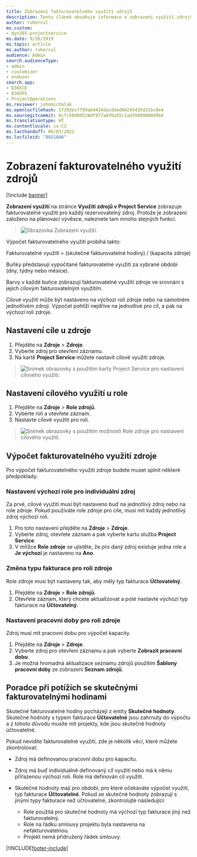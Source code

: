 ```yaml
---
title: Zobrazení fakturovatelného využití zdrojů
description: Tento článek obsahuje informace o zobrazení využití zdrojů.
author: ruhercul
ms.custom:
- dyn365-projectservice
ms.date: 9/26/2019
ms.topic: article
ms.author: ruhercul
audience: Admin
search.audienceType:
- admin
- customizer
- enduser
search.app:
- D365CE
- D365PS
- ProjectOperations
ms.reviewer: johnmichalak
ms.openlocfilehash: 57203ecff99ab4434dacdded04245435d31bc8e4
ms.sourcegitcommit: 6cfc50d89528df977a8f6a55c1ad39d99800d9b4
ms.translationtype: HT
ms.contentlocale: cs-CZ
ms.lasthandoff: 06/03/2022
ms.locfileid: "8921846"
---
```

# <a name="view-chargeable-utilization-for-resources"></a>Zobrazení fakturovatelného využití zdrojů

[!include [banner](../includes/psa-now-project-operations.md)]
 
**Zobrazení využití** na stránce **Využití zdrojů v Project Service** zobrazuje fakturovatelné využití pro každý rezervovatelný zdroj. Protože je zobrazení založeno na plánovací vývěsce, naleznete tam mnoho stejných funkcí.

> ![Obrazovka Zobrazení využití.](media/FAQ-utilization-1.png)
 

Výpočet fakturovatelného využití probíhá takto:

   Fakturovatelné využití = (skutečné fakturovatelné hodiny) / (kapacita zdroje)

Buňky představují vypočítané fakturovatelné využití za vybrané období (dny, týdny nebo měsíce).

Barvy v každé buňce zobrazují fakturovatelné využití zdroje ve srovnání s jejich cílovým fakturovatelným využitím. 

Cílové využití může být nastaveno na výchozí roli zdroje nebo na samotném jednotlivém zdroji. Výpočet pohlíží nejdříve na jednotlivé pro cíl, a pak na výchozí roli zdroje.

## <a name="set-target-on-a-resource"></a>Nastavení cíle u zdroje

1. Přejděte na **Zdroje** \> **Zdroje**. 
2. Vyberte zdroj pro otevření záznamu. 
3. Na kartě **Project Service** můžete nastavit cílové využití zdroje.

> ![Snímek obrazovky s použitím karty Project Service pro nastavení cílového využití.](media/FAQ-utilization-2.png)
 
## <a name="set-target-utilization-on-a-role"></a>Nastavení cílového využití u role

1. Přejděte na **Zdroje** \> **Role zdrojů**. 
2. Vyberte roli a otevřete záznam. 
3. Nastavte cílové využití pro roli.

> ![Snímek obrazovky s použitím možnosti Role zdroje pro nastavení cílového využití.](media/FAQ-utilization-3.png)
 
## <a name="calculate-chargeable-utilization-for-a-resource"></a>Výpočet fakturovatelného využití zdroje

Pro výpočet fakturovatelného využití zdroje budete muset splnit některé předpoklady. 

### <a name="set-default-role-for-individual-resource"></a>Nastavení výchozí role pro individuální zdroj

Za prvé, cílové využití musí být nastaveno buď na jednotlivý zdroj nebo na role zdroje. Pokud používáte role zdroje pro cíle, musí mít každý jednotlivý zdroj výchozí roli. 

1. Pro toto nastavení přejděte na **Zdroje** \> **Zdroje**. 
2. Vyberte zdroj, otevřete záznam a pak vyberte kartu služba **Project Service**. 
3. V mřížce **Role zdroje** se ujistěte, že pro daný zdroj existuje jedna role a **Je výchozí** je nastaveno na **Ano**.
 
### <a name="change-billing-type-for-resource-role"></a>Změna typu fakturace pro roli zdroje

Role zdroje musí být nastaveny tak, aby měly typ fakturace **Účtovatelný**. 

1. Přejděte na **Zdroje** \> **Role zdrojů**. 
2. Otevřete záznam, který chcete aktualizovat a poté nastavte výchozí typ fakturace na **Účtovatelný**.

### <a name="set-working-hours-for-resource-role"></a>Nastavení pracovní doby pro roli zdroje
 
Zdroj musí mít pracovní dobu pro výpočet kapacity. 

1. Přejděte na **Zdroje** \> **Zdroje**. 
2. Vyberte zdroj pro otevření záznamu a pak vyberte **Zobrazit pracovní dobu**. 
3. Je možná hromadná aktualizace seznamu zdrojů použitím **Šablony pracovní doby** ze zobrazení **Seznam zdrojů**.

## <a name="troubleshooting-chargeable-actual-hours"></a>Poradce při potížích se skutečnými fakturovatelnými hodinami

Skutečné fakturovatelné hodiny pocházejí z entity **Skutečné hodnoty**. Skutečné hodnoty s typem fakturace **Účtovatelné** jsou zahrnuty do výpočtu a z tohoto důvodu musíte mít projekty, kde jsou skutečné hodnoty účtovatelné.

Pokud nevidíte fakturovatelné využití, zde je několik věcí, které můžete zkontrolovat:

- Zdroj má definovanou pracovní dobu pro kapacitu.
- Zdroj má buď individuálně definovaný cíl využití nebo má k němu přiřazenou výchozí roli. Role má definován cíl využití.
- Skutečné hodnoty mají pro období, pro které očekáváte výpočet využití, typ fakturace **Účtovatelné**. Pokud se skutečné hodnoty zobrazují s jinými typy fakturace než účtovatelné, zkontrolujte následující:

  - Role použitá pro skutečné hodnoty má výchozí typ fakturace jiný než fakturovatelný.
  - Role na řádku smlouvy projektu byla nastavena na nefakturovatelnou.
  - Projekt nemá přidružený řádek smlouvy.



[!INCLUDE[footer-include](../includes/footer-banner.md)]
